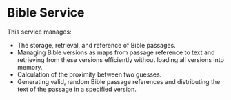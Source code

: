 # Bible Service

This service manages:

- The storage, retrieval, and reference of Bible passages.
- Managing Bible versions as maps from passage reference to text and retrieving from these versions efficiently without loading all versions into memory.
- Calculation of the proximity between two guesses.
- Generating valid, random Bible passage references and distributing the text of the passage in a specified version.